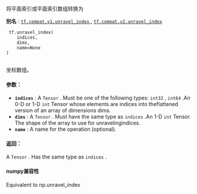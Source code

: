 将平面索引或平面索引数组转换为

**别名** : [ `tf.compat.v1.unravel_index` ](/api_docs/python/tf/unravel_index), [ `tf.compat.v2.unravel_index` ](/api_docs/python/tf/unravel_index)

```
 tf.unravel_index(
    indices,
    dims,
    name=None
)
 
```

坐标数组。

#### 参数：
- **`indices`** : A  `Tensor` . Must be one of the following types:  `int32` ,  `int64` .An 0-D or 1-D  `int`  Tensor whose elements are indices into theflattened version of an array of dimensions dims.
- **`dims`** : A  `Tensor` . Must have the same type as  `indices` .An 1-D  `int`  Tensor. The shape of the array to use for unravelingindices.
- **`name`** : A name for the operation (optional).


#### 返回：
A  `Tensor` . Has the same type as  `indices` .

#### numpy兼容性
Equivalent to np.unravel_index


